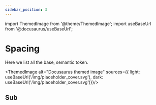 ```yaml
---
sidebar_position: 3
---
```


import ThemedImage from '@theme/ThemedImage';
import useBaseUrl from '@docusaurus/useBaseUrl';

# Spacing

Here we list all the base, semantic token.

<ThemedImage
alt="Docusaurus themed image"
sources={{
    light: useBaseUrl('/img/placeholder_cover.svg'),
    dark: useBaseUrl('/img/placeholder_cover.svg')}}/>

## Sub

